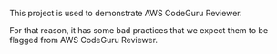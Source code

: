 This project is used to demonstrate AWS CodeGuru Reviewer.

For that reason, it has some bad practices that we expect them to be flagged from AWS CodeGuru Reviewer.
